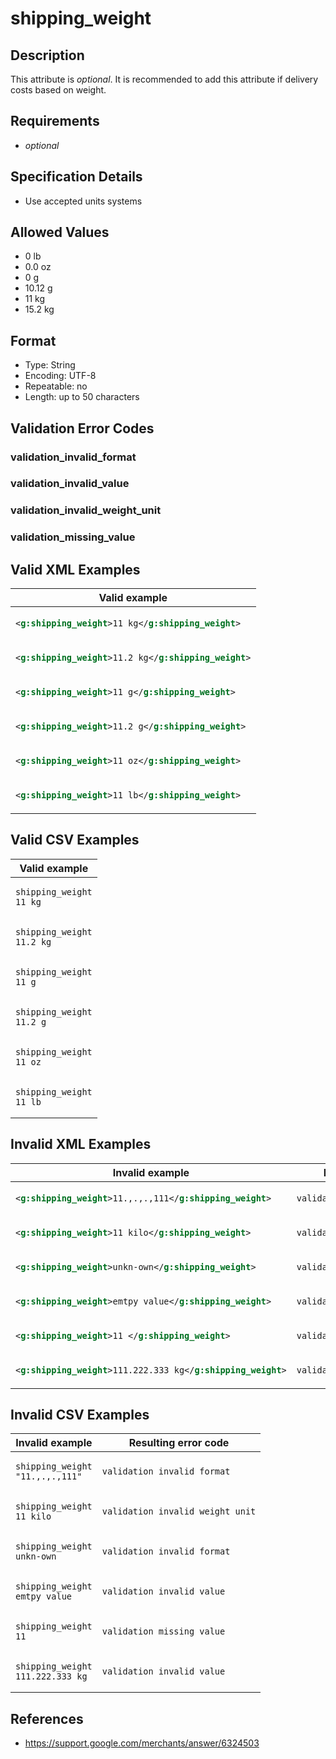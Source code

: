 # shipping_weight

## Description

This attribute is *optional*.
It is recommended to add this attribute if delivery costs based on weight.

## Requirements

* *optional*


## Specification Details

- Use accepted units systems

## Allowed Values
- 0 lb
- 0.0 oz
- 0 g
- 10.12 g
- 11 kg
- 15.2 kg

## Format

- Type: String
- Encoding: UTF-8
- Repeatable: no
- Length: up to 50 characters


## Validation Error Codes

### validation_invalid_format
### validation_invalid_value
### validation_invalid_weight_unit
### validation_missing_value

## Valid XML Examples

<table>
<thead>
<tr><th>Valid example                                 </th></tr>
</thead>
<tbody>
<tr><td>

```xml
<g:shipping_weight>11 kg</g:shipping_weight>  
```

</td></tr>
<tr><td>

```xml
<g:shipping_weight>11.2 kg</g:shipping_weight>
```

</td></tr>
<tr><td>

```xml
<g:shipping_weight>11 g</g:shipping_weight>   
```

</td></tr>
<tr><td>

```xml
<g:shipping_weight>11.2 g</g:shipping_weight> 
```

</td></tr>
<tr><td>

```xml
<g:shipping_weight>11 oz</g:shipping_weight>  
```

</td></tr>
<tr><td>

```xml
<g:shipping_weight>11 lb</g:shipping_weight>  
```

</td></tr>
</tbody>
</table>

## Valid CSV Examples

<table>
<thead>
<tr><th>Valid example          </th></tr>
</thead>
<tbody>
<tr><td>

```csv
shipping_weight
11 kg  
```

</td></tr>
<tr><td>

```csv
shipping_weight
11.2 kg
```

</td></tr>
<tr><td>

```csv
shipping_weight
11 g   
```

</td></tr>
<tr><td>

```csv
shipping_weight
11.2 g 
```

</td></tr>
<tr><td>

```csv
shipping_weight
11 oz  
```

</td></tr>
<tr><td>

```csv
shipping_weight
11 lb  
```

</td></tr>
</tbody>
</table>

## Invalid XML Examples

<table>
<thead>
<tr><th>Invalid example                                      </th><th>Resulting error code          </th></tr>
</thead>
<tbody>
<tr><td>

```xml
<g:shipping_weight>11.,.,.,111</g:shipping_weight>   
```

</td><td>

```xml
validation_invalid_format     
```

</td></tr>
<tr><td>

```xml
<g:shipping_weight>11 kilo</g:shipping_weight>       
```

</td><td>

```xml
validation_invalid_weight_unit
```

</td></tr>
<tr><td>

```xml
<g:shipping_weight>unkn-own</g:shipping_weight>      
```

</td><td>

```xml
validation_invalid_format     
```

</td></tr>
<tr><td>

```xml
<g:shipping_weight>emtpy value</g:shipping_weight>   
```

</td><td>

```xml
validation_invalid_value      
```

</td></tr>
<tr><td>

```xml
<g:shipping_weight>11 </g:shipping_weight>           
```

</td><td>

```xml
validation_missing_value      
```

</td></tr>
<tr><td>

```xml
<g:shipping_weight>111.222.333 kg</g:shipping_weight>
```

</td><td>

```xml
validation_invalid_value      
```

</td></tr>
</tbody>
</table>

## Invalid CSV Examples

<table>
<thead>
<tr><th>Invalid example               </th><th>Resulting error code          </th></tr>
</thead>
<tbody>
<tr><td>

```csv
shipping_weight
"11.,.,.,111" 
```

</td><td>

```csv
validation_invalid_format     
```

</td></tr>
<tr><td>

```csv
shipping_weight
11 kilo       
```

</td><td>

```csv
validation_invalid_weight_unit
```

</td></tr>
<tr><td>

```csv
shipping_weight
unkn-own      
```

</td><td>

```csv
validation_invalid_format     
```

</td></tr>
<tr><td>

```csv
shipping_weight
emtpy value   
```

</td><td>

```csv
validation_invalid_value      
```

</td></tr>
<tr><td>

```csv
shipping_weight
11            
```

</td><td>

```csv
validation_missing_value      
```

</td></tr>
<tr><td>

```csv
shipping_weight
111.222.333 kg
```

</td><td>

```csv
validation_invalid_value      
```

</td></tr>
</tbody>
</table>

## References
* https://support.google.com/merchants/answer/6324503
